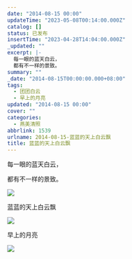 ```yaml
---
date: "2014-08-15 00:00"
updateTime: "2023-05-08T00:14:00.000Z"
catalog: []
status: 已发布
insertTime: "2023-04-28T14:04:00.000Z"
_updated: ""
excerpt: |-
  每一眼的蓝天白云，
  都有不一样的景致。
summary: ""
_date: "2014-08-15T00:00:00.000+08:00"
tags:
  - 团团白云
  - 早上的月亮
updated: "2014-08-15 00:00"
cover: ""
categories:
  - 燕美清照
abbrlink: 1539
urlname: 2014-08-15-蓝蓝的天上白云飘
title: 蓝蓝的天上白云飘
---
```


每一眼的蓝天白云，

都有不一样的景致。

![](https://image.bmqy.net/upload/FrKPZcCi0XlyO3IyZC1_OI87nn_A.jpg)

蓝蓝的天上白云飘

![](https://image.bmqy.net/upload/FqWicGR0famy12yoLX9oDgWM7KC4.jpg)

早上的月亮

![](https://image.bmqy.net/upload/FtMb7Tv7wA9VTwNJ2EeYKsYV5zJC.jpg)
